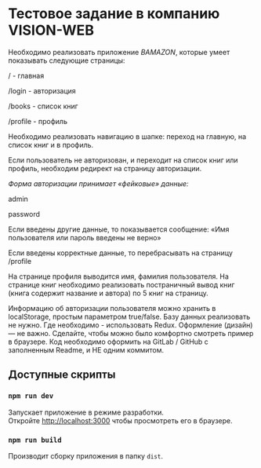 # Тестовое задание в компанию VISION-WEB

Необходимо реализовать приложение *BAMAZON*, которые умеет показывать следующие страницы:

/ - главная

/login - авторизация

/books - список книг

/profile - профиль

Необходимо реализовать навигацию в шапке: переход на главную, на список книг и в профиль.

Если пользователь не авторизован, и переходит на список книг или профиль, необходим редирект на страницу авторизации.

*Форма авторизации принимает «фейковые» данные:*

admin

password

Если введены другие данные, то показывается сообщение: «Имя пользователя или пароль введены не верно»

Если введены корректные данные, то перебрасывать на страницу /profile

На странице профиля выводится имя, фамилия пользователя. На странице книг необходимо реализовать постраничный вывод книг (книга содержит название и автора) по 5 книг на страницу.

Информацию об авторизации пользователя можно хранить в localStorage, простым параметром true/false. Базу данных реализовать не нужно. Где необходимо - использовать Redux. Оформление (дизайн) — не важно. Сделайте, чтобы можно было комфортно смотреть пример в браузере. Код необходимо оформить на GitLab / GitHub с заполненным Readme, и НЕ одним коммитом.

## Доступные скрипты

### `npm run dev`

Запускает приложение в режиме разработки.<br />
Откройте [http://localhost:3000](http://localhost:3000) чтобы просмотреть его в браузере.

### `npm run build`

Производит сборку приложения в папку `dist`.
